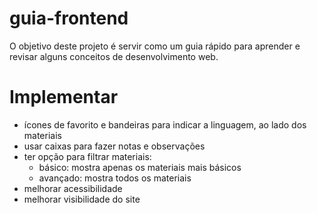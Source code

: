 # guia-frontend
O objetivo deste projeto é servir como um guia rápido para aprender e revisar alguns conceitos de desenvolvimento web.

# Implementar
- ícones de favorito e bandeiras para indicar a linguagem, ao lado dos materiais
- usar caixas para fazer notas e observações
- ter opção para filtrar materiais:
    - básico: mostra apenas os materiais mais básicos
    - avançado: mostra todos os materiais
- melhorar acessibilidade
- melhorar visibilidade do site
